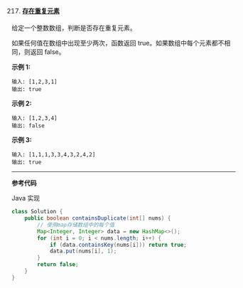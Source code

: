 217. #### [存在重复元素](https://leetcode-cn.com/problems/contains-duplicate/)

给定一个整数数组，判断是否存在重复元素。

如果任何值在数组中出现至少两次，函数返回 true。如果数组中每个元素都不相同，则返回 false。

**示例 1:**

```
输入: [1,2,3,1]
输出: true
```

**示例 2:**

```
输入: [1,2,3,4]
输出: false
```

**示例 3:**

```
输入: [1,1,1,3,3,4,3,2,4,2]
输出: true
```

------

**参考代码**

Java 实现

```java
class Solution {
    public boolean containsDuplicate(int[] nums) {
        // 使用map存储数组中的每个值
        Map<Integer, Integer> data = new HashMap<>();
        for (int i = 0; i < nums.length; i++) {
            if (data.containsKey(nums[i])) return true;
            data.put(nums[i], 1);
        }
        return false;
    }
}
```